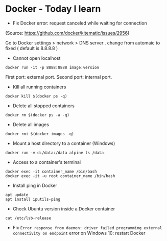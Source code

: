 # Docker - Today I learn

* Fix Docker error: request canceled while waiting for connection 

(Source: https://github.com/docker/kitematic/issues/2956)

Go to Docker settings > network > DNS server . change from automaic to fixed ( default is 8.8.8.8 )

* Cannot open localhost

```
docker run -it -p 8888:8888 image:version
```

First port: external port.
Second port: internal port.

* Kill all running containers

```
docker kill $(docker ps -q)
```

* Delete all stopped containers

```
docker rm $(docker ps -a -q)
```

* Delete all images

```
docker rmi $(docker images -q)
```

* Mount a host directory to a container (Windows)

```
docker run -v d:/data:/data alpine ls /data
```

* Access to a container's terminal

```
docker exec -it container_name /bin/bash
docker exec -it -u root container_name /bin/bash

```

* Install ping in Docker

```
apt update
apt install iputils-ping
```

* Check Ubuntu version inside a Docker container

```
cat /etc/lsb-release
```

* Fix `Error response from daemon: driver failed programming external connectivity on endpoint` error on Windows 10: restart Docker
